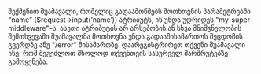 შექმენით შუამავალი, რომელიც გადაამოწმებს მოთხოვნის პარამეტრებში “name” ($request->input(‘name’)) ატრიბუტს, ის უნდა უდრიდეს "my-super-middleware"–ს. 
ასეთი ატრიბუტის არ არსებობის ან სხვა მნიშვნელობის შემთხვევაში შუამავალმა მოთხოვნა უნდა გადაამისამართოს შეცდომის გვერდზე ანუ "/error" მისამართზე.
დაარეგისტრირეთ თქვენი შუამავალი ისე, რომ შეგეძლოთ მხოლოდ თქვენთვის სასურველ მარშრუტებზე გამოყენება.